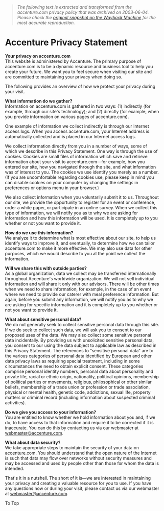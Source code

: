 > *The following text is extracted and transformed from the accenture.com privacy policy that was archived on 2003-06-04. Please check the [original snapshot on the Wayback Machine](https://web.archive.org/web/20030604163703id_/http%3A//www.accenture.com/xd/xd.asp%3Fit%3Denweb%26xd%3Dprivacy%5Cprivacy.xml) for the most accurate reproduction.*

# Accenture Privacy Statement

**Your privacy on accenture.com**  
This website is administered by Accenture. The primary purpose of accenture.com is to be a dynamic resource and business tool to help you create your future. We want you to feel secure when visiting our site and are committed to maintaining your privacy when doing so. 

The following provides an overview of how we protect your privacy during your visit. 

**What information do we gather?**  
Information on accenture.com is gathered in two ways: (1) indirectly (for example, through our site's technology); and (2) directly (for example, when you provide information on various pages of accenture.com). 

One example of information we collect indirectly is through our Internet access logs. When you access accenture.com, your Internet address is automatically collected and is placed in our Internet access logs. 

We collect information directly from you in a number of ways, some of which we describe in this Privacy Statement. One way is through the use of cookies. Cookies are small files of information which save and retrieve information about your visit to accenture.com—for example, how you entered our site, how you navigated through the site, and what information was of interest to you. The cookies we use identify you merely as a number. (If you are uncomfortable regarding cookies use, please keep in mind you can disable cookies on your computer by changing the settings in preferences or options menu in your browser.) 

We also collect information when you voluntarily submit it to us. Throughout our site, we provide the opportunity to register for an event or conference, order a white paper, or participate in an online survey. When we collect this type of information, we will notify you as to why we are asking for information and how this information will be used. It is completely up to you whether or not you want to provide it. 

**How do we use this information?**  
We analyze it to determine what is most effective about our site, to help us identify ways to improve it, and eventually, to determine how we can tailor accenture.com to make it more effective. We may also use data for other purposes, which we would describe to you at the point we collect the information. 

**Will we share this with outside parties?**  
As a global organization, data we collect may be transferred internationally throughout Accenture's worldwide organization. We will not sell individual information and will share it only with our advisors. There will be other times when we need to share information, for example, in the case of an event where we need to provide our caterer with meal preference information. But again, before you submit any information, we will notify you as to why we are asking for specific information and it is completely up to you whether or not you want to provide it. 

**What about sensitive personal data?**  
We do not generally seek to collect sensitive personal data through this site. If we do seek to collect such data, we will ask you to consent to our proposed uses of the data. We may also collect some sensitive personal data incidentally. By providing us with unsolicited sensitive personal data, you consent to our using the data subject to applicable law as described in this Privacy Statement. The references to "sensitive personal data" are to the various categories of personal data identified by European and other data privacy laws as requiring special treatment, including in some circumstances the need to obtain explicit consent. These categories comprise personal identity numbers, personal data about personality and private life, racial or ethnic origin, nationality, political opinions, membership of political parties or movements, religious, philosophical or other similar beliefs, membership of a trade union or profession or trade association, physical or mental health, genetic code, addictions, sexual life, property matters or criminal record (including information about suspected criminal activities). 

**Do we give you access to your information?**  
You are entitled to know whether we hold information about you and, if we do, to have access to that information and require it to be corrected if it is inaccurate. You can do this by contacting us via our webmaster at webmaster@accenture.com. 

**What about data security?**  
We take appropriate steps to maintain the security of your data on accenture.com. You should understand that the open nature of the Internet is such that data may flow over networks without security measures and may be accessed and used by people other than those for whom the data is intended. 

That's it in a nutshell. The short of it is—we are interested in maintaining your privacy and creating a valuable resource for you to use. If you have any questions now or during your visit, please contact us via our webmaster at webmaster@accenture.com. 

To Top
